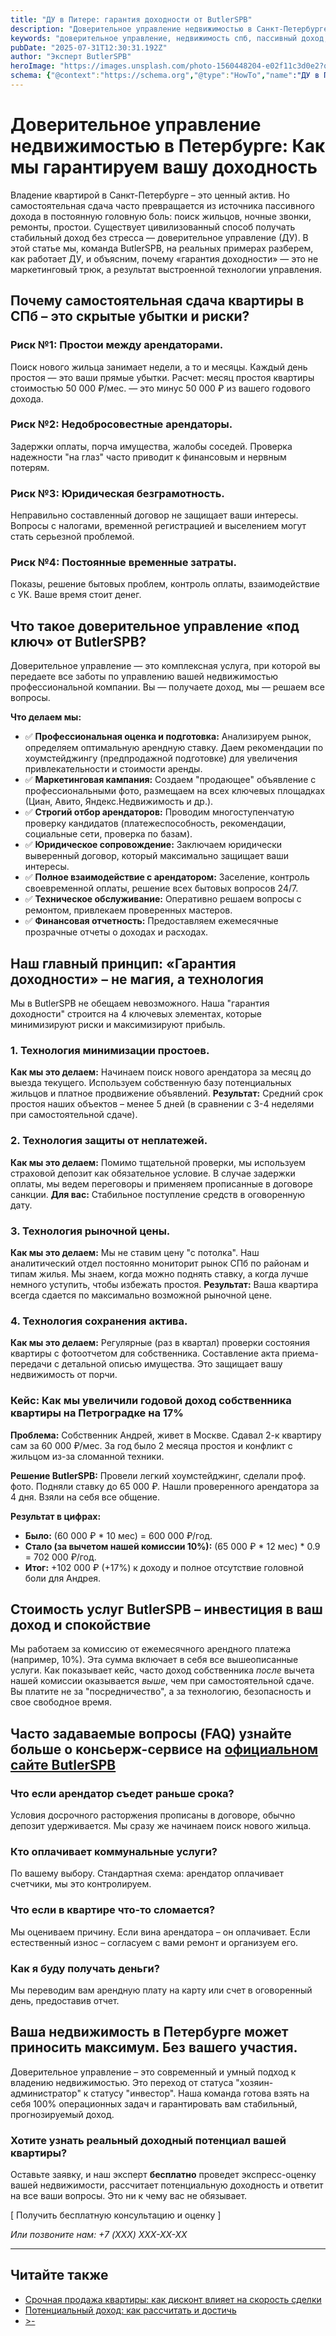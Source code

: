 ```yaml
---
title: "ДУ в Питере: гарантия доходности от ButlerSPB"
description: "Доверительное управление недвижимостью в Санкт-Петербурге от ButlerSPB. Передайте заботы о квартире нам и получайте стабильный пассивный доход без усилий. Гарантируем!"
keywords: "доверительное управление, недвижимость спб, пассивный доход, сдать квартиру, управление квартирой, ButlerSPB, аренда"
pubDate: "2025-07-31T12:30:31.192Z"
author: "Эксперт ButlerSPB"
heroImage: "https://images.unsplash.com/photo-1560448204-e02f11c3d0e2?q=80&w=2070&auto=format&fit=crop"
schema: {"@context":"https://schema.org","@type":"HowTo","name":"ДУ в Питере: гарантия доходности от ButlerSPB","description":"Доверительное управление недвижимостью в Санкт-Петербурге от ButlerSPB. Передайте заботы о квартире нам и получайте стабильный пассивный доход без усилий. Гарантируем!","image":{"@type":"ImageObject","url":"https://images.unsplash.com/photo-1560448204-e02f11c3d0e2?q=80&w=2070&auto=format&fit=crop"},"aggregateRating":{"@type":"AggregateRating","ratingValue":"4.8","reviewCount":320,"bestRating":"5","worstRating":"1"},"publisher":{"@type":"Organization","name":"Блог ButlerSPB","logo":{"@type":"ImageObject","url":"https://butlerspb-blog.netlify.app/favicon.ico"}},"mainEntityOfPage":{"@type":"WebPage","@id":"https://butlerspb-blog.netlify.app/blog/doveritelnoe-upravlenie-nedvizhimostyu-v-pitere-garantiya-dohodnosti/"}}
---
```

# Доверительное управление недвижимостью в Петербурге: Как мы гарантируем вашу доходность

Владение квартирой в Санкт-Петербурге – это ценный актив. Но самостоятельная сдача часто превращается из источника пассивного дохода в постоянную головную боль: поиск жильцов, ночные звонки, ремонты, простои. Существует цивилизованный способ получать стабильный доход без стресса — доверительное управление (ДУ). В этой статье мы, команда ButlerSPB, на реальных примерах разберем, как работает ДУ, и объясним, почему «гарантия доходности» — это не маркетинговый трюк, а результат выстроенной технологии управления.

## Почему самостоятельная сдача квартиры в СПб – это скрытые убытки и риски?

### Риск №1: Простои между арендаторами.
Поиск нового жильца занимает недели, а то и месяцы. Каждый день простоя — это ваши прямые убытки. Расчет: месяц простоя квартиры стоимостью 50 000 ₽/мес. — это минус 50 000 ₽ из вашего годового дохода.

### Риск №2: Недобросовестные арендаторы.
Задержки оплаты, порча имущества, жалобы соседей. Проверка надежности "на глаз" часто приводит к финансовым и нервным потерям.

### Риск №3: Юридическая безграмотность.
Неправильно составленный договор не защищает ваши интересы. Вопросы с налогами, временной регистрацией и выселением могут стать серьезной проблемой.

### Риск №4: Постоянные временные затраты.
Показы, решение бытовых проблем, контроль оплаты, взаимодействие с УК. Ваше время стоит денег.

## Что такое доверительное управление «под ключ» от ButlerSPB?

Доверительное управление — это комплексная услуга, при которой вы передаете все заботы по управлению вашей недвижимостью профессиональной компании. Вы — получаете доход, мы — решаем все вопросы.

**Что делаем мы:**

*   ✅ **Профессиональная оценка и подготовка:** Анализируем рынок, определяем оптимальную арендную ставку. Даем рекомендации по хоумстейджингу (предпродажной подготовке) для увеличения привлекательности и стоимости аренды.
*   ✅ **Маркетинговая кампания:** Создаем "продающее" объявление с профессиональными фото, размещаем на всех ключевых площадках (Циан, Авито, Яндекс.Недвижимость и др.).
*   ✅ **Строгий отбор арендаторов:** Проводим многоступенчатую проверку кандидатов (платежеспособность, рекомендации, социальные сети, проверка по базам).
*   ✅ **Юридическое сопровождение:** Заключаем юридически выверенный договор, который максимально защищает ваши интересы.
*   ✅ **Полное взаимодействие с арендатором:** Заселение, контроль своевременной оплаты, решение всех бытовых вопросов 24/7.
*   ✅ **Техническое обслуживание:** Оперативно решаем вопросы с ремонтом, привлекаем проверенных мастеров.
*   ✅ **Финансовая отчетность:** Предоставляем ежемесячные прозрачные отчеты о доходах и расходах.

## Наш главный принцип: «Гарантия доходности» – не магия, а технология

Мы в ButlerSPB не обещаем невозможного. Наша "гарантия доходности" строится на 4 ключевых элементах, которые минимизируют риски и максимизируют прибыль.

### 1. Технология минимизации простоев.
**Как мы это делаем:** Начинаем поиск нового арендатора за месяц до выезда текущего. Используем собственную базу потенциальных жильцов и платное продвижение объявлений. **Результат:** Средний срок простоя наших объектов – менее 5 дней (в сравнении с 3-4 неделями при самостоятельной сдаче).

### 2. Технология защиты от неплатежей.
**Как мы это делаем:** Помимо тщательной проверки, мы используем страховой депозит как обязательное условие. В случае задержки оплаты, мы ведем переговоры и применяем прописанные в договоре санкции. **Для вас:** Стабильное поступление средств в оговоренную дату.

### 3. Технология рыночной цены.
**Как мы это делаем:** Мы не ставим цену "с потолка". Наш аналитический отдел постоянно мониторит рынок СПб по районам и типам жилья. Мы знаем, когда можно поднять ставку, а когда лучше немного уступить, чтобы избежать простоя. **Результат:** Ваша квартира всегда сдается по максимально возможной рыночной цене.

### 4. Технология сохранения актива.
**Как мы это делаем:** Регулярные (раз в квартал) проверки состояния квартиры с фотоотчетом для собственника. Составление акта приема-передачи с детальной описью имущества. Это защищает вашу недвижимость от порчи.

### Кейс: Как мы увеличили годовой доход собственника квартиры на Петроградке на 17%

**Проблема:** Собственник Андрей, живет в Москве. Сдавал 2-к квартиру сам за 60 000 ₽/мес. За год было 2 месяца простоя и конфликт с жильцом из-за сломанной техники.

**Решение ButlerSPB:** Провели легкий хоумстейджинг, сделали проф. фото. Подняли ставку до 65 000 ₽. Нашли проверенного арендатора за 4 дня. Взяли на себя все общение.

**Результат в цифрах:**
*   **Было:** (60 000 ₽ * 10 мес) = 600 000 ₽/год.
*   **Стало (за вычетом нашей комиссии 10%):** (65 000 ₽ * 12 мес) * 0.9 = 702 000 ₽/год.
*   **Итог:** +102 000 ₽ (+17%) к доходу и полное отсутствие головной боли для Андрея.

## Стоимость услуг ButlerSPB – инвестиция в ваш доход и спокойствие

Мы работаем за комиссию от ежемесячного арендного платежа (например, 10%). Эта сумма включает в себя все вышеописанные услуги. Как показывает кейс, часто доход собственника *после* вычета нашей комиссии оказывается *выше*, чем при самостоятельной сдаче. Вы платите не за "посредничество", а за технологию, безопасность и свое свободное время.

## Часто задаваемые вопросы (FAQ) узнайте больше о консьерж-сервисе на <a href="https://butlerspb.ru/svyazatsya-s-konserzh-servisom" target="_blank" rel="nofollow">официальном сайте ButlerSPB</a>

### Что если арендатор съедет раньше срока?
Условия досрочного расторжения прописаны в договоре, обычно депозит удерживается. Мы сразу же начинаем поиск нового жильца.

### Кто оплачивает коммунальные услуги?
По вашему выбору. Стандартная схема: арендатор оплачивает счетчики, мы это контролируем.

### Что если в квартире что-то сломается?
Мы оцениваем причину. Если вина арендатора – он оплачивает. Если естественный износ – согласуем с вами ремонт и организуем его.

### Как я буду получать деньги?
Мы переводим вам арендную плату на карту или счет в оговоренный день, предоставив отчет.

## Ваша недвижимость в Петербурге может приносить максимум. Без вашего участия.

Доверительное управление – это современный и умный подход к владению недвижимостью. Это переход от статуса "хозяин-администратор" к статусу "инвестор". Наша команда готова взять на себя 100% операционных задач и гарантировать вам стабильный, прогнозируемый доход.

### **Хотите узнать реальный доходный потенциал вашей квартиры?**

Оставьте заявку, и наш эксперт **бесплатно** проведет экспресс-оценку вашей недвижимости, рассчитает потенциальную доходность и ответит на все ваши вопросы. Это ни к чему вас не обязывает.

[ Получить бесплатную консультацию и оценку ]

*Или позвоните нам: +7 (XXX) XXX-XX-XX*

---

## Читайте также

*   [Срочная продажа квартиры: как дисконт влияет на скорость сделки](/blog/srochnaya-prodazha-kvartiry-kak-diskont-vliyaet-na-skorost/)
*   [Потенциальный доход: как рассчитать и достичь](/blog/potencialnyy-dohod/)
*   [>-](/blog/ocenka-rentabelnosti-dohodnogo-doma/)

